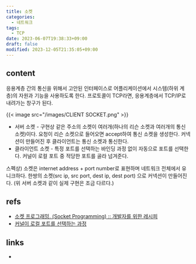 ```yaml
---
title: 소켓
categories:
  - 네트워크
tags:
  - TCP
date: 2023-06-07T19:38:33+09:00
draft: false
modified: 2023-12-05T21:35:05+09:00
---
```


## content
응용계층 간의 통신을 위해서 고안된 인터페이스로 어플리케이션에서 시스템(하위 계층)의 자원과 기능을 사용하도록 한다. 프로토콜이 TCP라면, 응용계층에서 TCP/IP로 내려가는 창구가 된다.

{{< image src="/images/CLIENT SOCKET.png" >}}

- 서버 소켓 - 구현상 같은 주소의 소켓이 여러개(하나의 리슨 소켓과 여러개의 통신 소켓)이다. 요청이 리슨 소켓으로 들어오면 accept하여 통신 소켓을 생성한다. 커넥션이 만들어진 후 클라이언트는 통신 소켓과 통신한다.
- 클라이언트 소켓 - 특정 포트를 선택하는 바인딩 과정 없이 자동으로 포트를 선택한다. 커널이 로컬 포트 중 적당한 포트를 골라 넘겨준다.


스펙상) 소켓은 internet address + port number로 표현하며 네트워크 전체에서 유니크하다. 한쌍의 소켓(src ip, src port, dest ip, dest port) 으로 커넥션이 만들어진다. (위 서버 소켓과 같이 실제 구현은 조금 다르다.)

## refs
- [소켓 프로그래밍. (Socket Programming) :: 개발자를 위한 레시피](https://recipes4dev.tistory.com/153)
- [커널이 로컬 포트를 선택하는 과정](https://brunch.co.kr/@alden/19)

## links
- 
